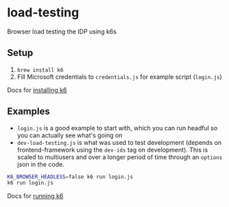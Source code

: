 # load-testing
Browser load testing the IDP using k6s

## Setup
1. `brew install k6`
2. Fill Microsoft credentials to `credentials.js` for example script (`login.js`)

Docs for [installing k6](https://grafana.com/docs/k6/latest/set-up/install-k6/)

## Examples
- `login.js` is a good example to start with, which you can run headful so you can actually see what's going on
- `dev-load-testing.js` is what was used to test development (depends on frontend-framework using the `dev-ids` tag on development). This is scaled to multiusers and over a longer period of time through an `options` json in the code.

```bash
K6_BROWSER_HEADLESS=false k6 run login.js
k6 run login.js
```

Docs for [running k6](https://grafana.com/docs/k6/latest/get-started/running-k6/)